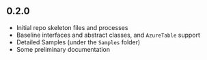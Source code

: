 ## 0.2.0
* Initial repo skeleton files and processes
* Baseline interfaces and abstract classes, and `AzureTable` support
* Detailed Samples (under the `Samples` folder)
* Some preliminary documentation
